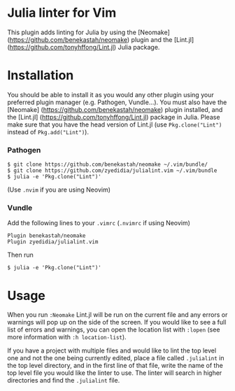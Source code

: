 # Julia linter for Vim

This plugin adds linting for Julia by using the [Neomake] (https://github.com/benekastah/neomake) plugin and the [Lint.jl] (https://github.com/tonyhffong/Lint.jl) Julia package.

# Installation

You should be able to install it as you would any other plugin using your preferred plugin manager (e.g. Pathogen, Vundle...). You must also have the [Neomake] (https://github.com/benekastah/neomake) plugin installed, and the [Lint.jl] (https://github.com/tonyhffong/Lint.jl) package in Julia.
Please make sure that you have the head version of Lint.jl (use `Pkg.clone("Lint")` instead of `Pkg.add("Lint")`).

### Pathogen
```
$ git clone https://github.com/benekastah/neomake ~/.vim/bundle/
$ git clone https://github.com/zyedidia/julialint.vim ~/.vim/bundle
$ julia -e 'Pkg.clone("Lint")'
```

(Use `.nvim` if you are using Neovim)

### Vundle
Add the following lines to your `.vimrc` (`.nvimrc` if using Neovim)
```
Plugin benekastah/neomake
Plugin zyedidia/julialint.vim
```
Then run
```
$ julia -e 'Pkg.clone("Lint")'
```

# Usage

When you run `:Neomake` Lint.jl will be run on the current file and any errors or warnings will pop up on the side of the screen. If you would like to see a full list of errors and warnings, you can open the location list with `:lopen` (see more information with `:h location-list`).

If you have a project with multiple files and would like to lint the top level one and not the one being currently edited, place a file called `.julialint` in the top level directory, and in the first line of that file, write the name of the top level file you would like the linter to use. The linter will search in higher directories and find the `.julialint` file.
